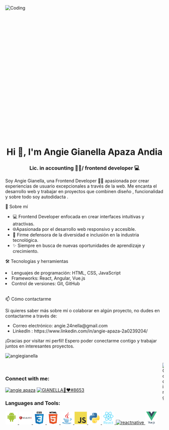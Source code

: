 <img align="right" alt="Coding" src="https://reutersinstitute.politics.ox.ac.uk/sites/default/files/2023-01/midjourney_2.jpg" width="1000" height="450"  img>
<h1 align="center">Hi 👋, I'm Angie Gianella Apaza Andia</h1>
<h3 align="center">Lic. in accounting 👩‍💻/ frontend developer 💻</h3>
<p>Soy Angie Gianella, una Frontend Developer 👩‍💻 apasionada por crear experiencias de usuario excepcionales a través de la web. Me encanta el desarrollo web y trabajar en proyectos que combinen diseño , funcionalidad y sobre todo soy autodidacta .</p>
 <p>🌺 Sobre mí</p>
    <ul>
        <li>💻 Frontend Developer enfocada en crear interfaces intuitivas y atractivas.</li>
        <li>🌐Apasionada por el desarrollo web responsivo y accesible.</li>
        <li>🌈 Firme defensora de la diversidad e inclusión en la industria tecnológica.</li>
        <li>✨ Siempre en busca de nuevas oportunidades de aprendizaje y crecimiento.</li>
    </ul>
    <p>🛠️ Tecnologías y herramientas</p>
    <li>Lenguajes de programación: HTML, CSS, JavaScript</li>
    <li>Frameworks: React, Angular, Vue.js</li>
    <li>Control de versiones: Git, GitHub</li>
   </br>
    <p>📫 Cómo contactarme</p>
    <p>Si quieres saber más sobre mí o colaborar en algún proyecto, no dudes en contactarme a través de:</p>
    <ul>
        <li>Correo electrónico: angie.24nella@gmail.com</li>
        <li>LinkedIn : https://www.linkedin.com/in/angie-apaza-2a0239204/</li>
    </ul>
    <p>¡Gracias por visitar mi perfil! Espero poder conectarme contigo y trabajar juntos en interesantes proyectos.</p>

<p align="left"> <img src="https://komarev.com/ghpvc/?username=angiegianella&label=Profile%20views&color=0e75b6&style=flat" alt="angiegianella" /> </p>
<img align="right" alt="Coding" src="https://media.giphy.com/media/L1R1tvI9svkIWwpVYr/giphy.gif" width="4
00" frameBorder="0" class="giphy-embed" img>
<p align="left"> <a href="https://twitter.com/" target="blank"><img src="https://img.shields.io/twitter/follow/?logo=twitter&style=for-the-badge" alt="" /></a> </p>

<h3 align="left">Connect with me:</h3>
<p align="left">
<a href="https://linkedin.com/in/angie apaza" target="blank"><img align="center" src="https://raw.githubusercontent.com/rahuldkjain/github-profile-readme-generator/master/src/images/icons/Social/linked-in-alt.svg" alt="angie apaza" height="30" width="40" /></a>
<a href="https://discord.gg/GIANELLA🌹❤#8653" target="blank"><img align="center" src="https://raw.githubusercontent.com/rahuldkjain/github-profile-readme-generator/master/src/images/icons/Social/discord.svg" alt="GIANELLA🌹❤#8653" height="30" width="40" /></a>
</p>

<h3 align="left">Languages and Tools:</h3>
<p align="left"> <a href="https://developer.android.com" target="_blank" rel="noreferrer"> <img src="https://raw.githubusercontent.com/devicons/devicon/master/icons/android/android-original-wordmark.svg" alt="android" width="40" height="40"/> </a> <a href="https://angular.io" target="_blank" rel="noreferrer"> <img src="https://raw.githubusercontent.com/devicons/devicon/master/icons/angularjs/angularjs-original-wordmark.svg" alt="angularjs" width="40" height="40"/> </a> <a href="https://www.w3schools.com/css/" target="_blank" rel="noreferrer"> <img src="https://raw.githubusercontent.com/devicons/devicon/master/icons/css3/css3-original-wordmark.svg" alt="css3" width="40" height="40"/> </a> <a href="https://www.w3.org/html/" target="_blank" rel="noreferrer"> <img src="https://raw.githubusercontent.com/devicons/devicon/master/icons/html5/html5-original-wordmark.svg" alt="html5" width="40" height="40"/> </a> <a href="https://www.java.com" target="_blank" rel="noreferrer"> <img src="https://raw.githubusercontent.com/devicons/devicon/master/icons/java/java-original.svg" alt="java" width="40" height="40"/> </a> <a href="https://developer.mozilla.org/en-US/docs/Web/JavaScript" target="_blank" rel="noreferrer"> <img src="https://raw.githubusercontent.com/devicons/devicon/master/icons/javascript/javascript-original.svg" alt="javascript" width="40" height="40"/> </a> <a href="https://www.python.org" target="_blank" rel="noreferrer"> <img src="https://raw.githubusercontent.com/devicons/devicon/master/icons/python/python-original.svg" alt="python" width="40" height="40"/> </a> <a href="https://reactjs.org/" target="_blank" rel="noreferrer"> <img src="https://raw.githubusercontent.com/devicons/devicon/master/icons/react/react-original-wordmark.svg" alt="react" width="40" height="40"/> </a> <a href="https://reactnative.dev/" target="_blank" rel="noreferrer"> <img src="https://reactnative.dev/img/header_logo.svg" alt="reactnative" width="40" height="40"/> </a> <a href="https://vuejs.org/" target="_blank" rel="noreferrer"> <img src="https://raw.githubusercontent.com/devicons/devicon/master/icons/vuejs/vuejs-original-wordmark.svg" alt="vuejs" width="40" height="40"/> </a> </p>
